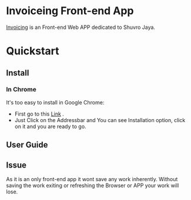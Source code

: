 # Invoiceing Front-end App
[Invoicing](https://invoice-jim.netlify.app/) is an Front-end Web APP dedicated to Shuvro Jaya.

# Quickstart

## Install

### In Chrome 
It's too easy to install in Google Chrome:

  * First go to this [Link](https://invoice-jim.netlify.app/) .
  * Just Click on the Addressbar and You can see Installation option, click on it and you are ready to go.

## User Guide


## Issue 
As it is an only front-end app it wont save any work inherently. Without saving the work exiting or refreshing the Browser or APP your work will lose.
